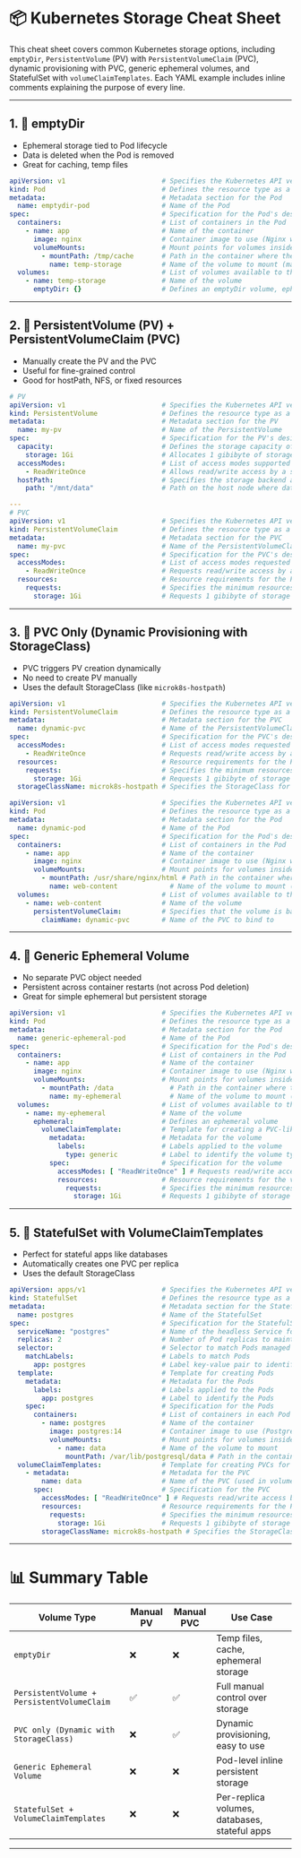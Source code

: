 # 📦 Kubernetes Storage Cheat Sheet

This cheat sheet covers common Kubernetes storage options, including `emptyDir`, `PersistentVolume` (PV) with `PersistentVolumeClaim` (PVC), dynamic provisioning with PVC, generic ephemeral volumes, and StatefulSet with `volumeClaimTemplates`. Each YAML example includes inline comments explaining the purpose of every line.

---

## 1. 🔹 emptyDir
- Ephemeral storage tied to Pod lifecycle
- Data is deleted when the Pod is removed
- Great for caching, temp files

```yaml
apiVersion: v1                        # Specifies the Kubernetes API version for Pods
kind: Pod                             # Defines the resource type as a Pod
metadata:                             # Metadata section for the Pod
  name: emptydir-pod                  # Name of the Pod
spec:                                 # Specification for the Pod's desired state
  containers:                         # List of containers in the Pod
    - name: app                       # Name of the container
      image: nginx                    # Container image to use (Nginx web server)
      volumeMounts:                   # Mount points for volumes inside the container
        - mountPath: /tmp/cache       # Path in the container where the volume is mounted
          name: temp-storage          # Name of the volume to mount (matches volume definition)
  volumes:                            # List of volumes available to the Pod
    - name: temp-storage              # Name of the volume
      emptyDir: {}                    # Defines an emptyDir volume, ephemeral and tied to Pod lifecycle
```

---

## 2. 🔹 PersistentVolume (PV) + PersistentVolumeClaim (PVC)
- Manually create the PV and the PVC
- Useful for fine-grained control
- Good for hostPath, NFS, or fixed resources

```yaml
# PV
apiVersion: v1                        # Specifies the Kubernetes API version for PersistentVolumes
kind: PersistentVolume                # Defines the resource type as a PersistentVolume
metadata:                             # Metadata section for the PV
  name: my-pv                         # Name of the PersistentVolume
spec:                                 # Specification for the PV's desired state
  capacity:                           # Defines the storage capacity of the PV
    storage: 1Gi                      # Allocates 1 gibibyte of storage
  accessModes:                        # List of access modes supported by the PV
    - ReadWriteOnce                   # Allows read/write access by a single node
  hostPath:                           # Specifies the storage backend as hostPath
    path: "/mnt/data"                 # Path on the host node where data is stored

---
# PVC
apiVersion: v1                        # Specifies the Kubernetes API version for PersistentVolumeClaims
kind: PersistentVolumeClaim           # Defines the resource type as a PersistentVolumeClaim
metadata:                             # Metadata section for the PVC
  name: my-pvc                        # Name of the PersistentVolumeClaim
spec:                                 # Specification for the PVC's desired state
  accessModes:                        # List of access modes requested by the PVC
    - ReadWriteOnce                   # Requests read/write access by a single node
  resources:                          # Resource requirements for the PVC
    requests:                         # Specifies the minimum resources needed
      storage: 1Gi                    # Requests 1 gibibyte of storage
```

---

## 3. 🔹 PVC Only (Dynamic Provisioning with StorageClass)
- PVC triggers PV creation dynamically
- No need to create PV manually
- Uses the default StorageClass (like `microk8s-hostpath`)

```yaml
apiVersion: v1                        # Specifies the Kubernetes API version for PersistentVolumeClaims
kind: PersistentVolumeClaim           # Defines the resource type as a PersistentVolumeClaim
metadata:                             # Metadata section for the PVC
  name: dynamic-pvc                   # Name of the PersistentVolumeClaim
spec:                                 # Specification for the PVC's desired state
  accessModes:                        # List of access modes requested by the PVC
    - ReadWriteOnce                   # Requests read/write access by a single node
  resources:                          # Resource requirements for the PVC
    requests:                         # Specifies the minimum resources needed
      storage: 1Gi                    # Requests 1 gibibyte of storage
  storageClassName: microk8s-hostpath # Specifies the StorageClass for dynamic provisioning
```

```yaml
apiVersion: v1                        # Specifies the Kubernetes API version for Pods
kind: Pod                             # Defines the resource type as a Pod
metadata:                             # Metadata section for the Pod
  name: dynamic-pod                   # Name of the Pod
spec:                                 # Specification for the Pod's desired state
  containers:                         # List of containers in the Pod
    - name: app                       # Name of the container
      image: nginx                    # Container image to use (Nginx web server)
      volumeMounts:                   # Mount points for volumes inside the container
        - mountPath: /usr/share/nginx/html # Path in the container where the volume is mounted
          name: web-content             # Name of the volume to mount (matches volume definition)
  volumes:                            # List of volumes available to the Pod
    - name: web-content               # Name of the volume
      persistentVolumeClaim:          # Specifies that the volume is backed by a PVC
        claimName: dynamic-pvc        # Name of the PVC to bind to
```

---

## 4. 🔹 Generic Ephemeral Volume
- No separate PVC object needed
- Persistent across container restarts (not across Pod deletion)
- Great for simple ephemeral but persistent storage

```yaml
apiVersion: v1                        # Specifies the Kubernetes API version for Pods
kind: Pod                             # Defines the resource type as a Pod
metadata:                             # Metadata section for the Pod
  name: generic-ephemeral-pod         # Name of the Pod
spec:                                 # Specification for the Pod's desired state
  containers:                         # List of containers in the Pod
    - name: app                       # Name of the container
      image: nginx                    # Container image to use (Nginx web server)
      volumeMounts:                   # Mount points for volumes inside the container
        - mountPath: /data              # Path in the container where the volume is mounted
          name: my-ephemeral            # Name of the volume to mount (matches volume definition)
  volumes:                            # List of volumes available to the Pod
    - name: my-ephemeral              # Name of the volume
      ephemeral:                      # Defines an ephemeral volume
        volumeClaimTemplate:          # Template for creating a PVC-like volume
          metadata:                   # Metadata for the volume
            labels:                   # Labels applied to the volume
              type: generic           # Label to identify the volume type
          spec:                       # Specification for the volume
            accessModes: [ "ReadWriteOnce" ] # Requests read/write access by a single node
            resources:                # Resource requirements for the volume
              requests:               # Specifies the minimum resources needed
                storage: 1Gi          # Requests 1 gibibyte of storage
```

---

## 5. 🔹 StatefulSet with VolumeClaimTemplates
- Perfect for stateful apps like databases
- Automatically creates one PVC per replica
- Uses the default StorageClass

```yaml
apiVersion: apps/v1                   # Specifies the Kubernetes API version for StatefulSets
kind: StatefulSet                     # Defines the resource type as a StatefulSet
metadata:                             # Metadata section for the StatefulSet
  name: postgres                      # Name of the StatefulSet
spec:                                 # Specification for the StatefulSet's desired state
  serviceName: "postgres"             # Name of the headless Service for Pod DNS resolution
  replicas: 2                         # Number of Pod replicas to maintain
  selector:                           # Selector to match Pods managed by the StatefulSet
    matchLabels:                      # Labels to match Pods
      app: postgres                   # Label key-value pair to identify Pods
  template:                           # Template for creating Pods
    metadata:                         # Metadata for the Pods
      labels:                         # Labels applied to the Pods
        app: postgres                 # Label to identify the Pods
    spec:                             # Specification for the Pods
      containers:                     # List of containers in each Pod
        - name: postgres              # Name of the container
          image: postgres:14          # Container image to use (PostgreSQL 14)
          volumeMounts:               # Mount points for volumes inside the container
            - name: data              # Name of the volume to mount
              mountPath: /var/lib/postgresql/data # Path in the container for PostgreSQL data
  volumeClaimTemplates:               # Template for creating PVCs for each Pod
    - metadata:                       # Metadata for the PVC
        name: data                    # Name of the PVC (used in volumeMounts)
      spec:                           # Specification for the PVC
        accessModes: [ "ReadWriteOnce" ] # Requests read/write access by a single node
        resources:                    # Resource requirements for the PVC
          requests:                   # Specifies the minimum resources needed
            storage: 1Gi              # Requests 1 gibibyte of storage
        storageClassName: microk8s-hostpath # Specifies the StorageClass for dynamic provisioning
```

---

# 📊 Summary Table

| Volume Type                             | Manual PV | Manual PVC | Use Case                              |
|----------------------------------------|-----------|------------|----------------------------------------|
| `emptyDir`                             | ❌        | ❌         | Temp files, cache, ephemeral storage   |
| `PersistentVolume + PersistentVolumeClaim` | ✅        | ✅         | Full manual control over storage       |
| `PVC only (Dynamic with StorageClass)` | ❌        | ✅         | Dynamic provisioning, easy to use      |
| `Generic Ephemeral Volume`             | ❌        | ❌         | Pod-level inline persistent storage    |
| `StatefulSet + VolumeClaimTemplates`   | ❌        | ❌         | Per-replica volumes, databases, stateful apps |

---